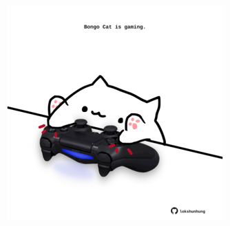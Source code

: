 <!-- built at 15/11/2024, 24:01:43 UTC -->
<p align="center">
  <img width="500" height="500" src="./ReadmeImage.svg">
</p>
